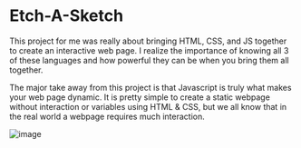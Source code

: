 # Etch-A-Sketch
This project for me was really about bringing HTML, CSS, and JS together
to create an interactive web page. I realize the importance of knowing
all 3 of these languages and how powerful they can be when you bring them all
together.

The major take away from this project is that Javascript is truly what
makes your web page dynamic. It is pretty simple to create a static
webpage without interaction or variables using HTML & CSS, but we all know
that in the real world a webpage requires much interaction.

![image](https://user-images.githubusercontent.com/103713915/209182262-e9c94d32-b20c-4eb9-bd17-403b982376c8.png)
